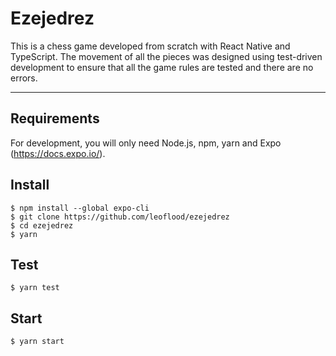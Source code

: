 # Ezejedrez

This is a chess game developed from scratch with React Native and TypeScript. The movement of all the pieces was designed using test-driven development to ensure that all the game rules are tested and there are no errors.

---

## Requirements

For development, you will only need Node.js, npm, yarn and Expo (https://docs.expo.io/).

## Install

    $ npm install --global expo-cli
    $ git clone https://github.com/leoflood/ezejedrez
    $ cd ezejedrez
    $ yarn

## Test

    $ yarn test

## Start

    $ yarn start
